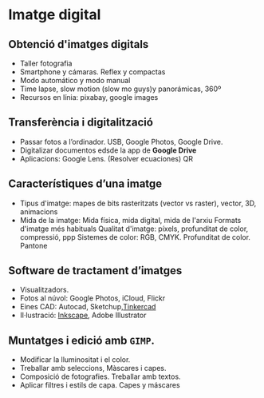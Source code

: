 
# Imatge digital

## Obtenció d'imatges digitals

- Taller fotografia
- Smartphone y cámaras. Reflex y compactas
- Modo automático y modo manual
- Time lapse, slow motion (slow mo guys)y panorámicas, 360º
- Recursos en línia: pixabay, google images

## Transferència i digitalització

- Passar fotos a l’ordinador. USB, Google Photos, Google Drive.
- Digitalizar documentos edsde la app de **Google Drive**
- Aplicacions: Google Lens. (Resolver ecuaciones) QR

## Característiques d’una imatge

- Tipus d'imatge: mapes de bits rasteritzats  (vector vs raster), vector, 3D, animacions
- Mida de la imatge: Mida física, mida digital, mida de l'arxiu
Formats d'imatge més habituals
Qualitat d'imatge: píxels, profunditat de color, compressió, ppp
Sistemes de color: RGB, CMYK. Profunditat de color. Pantone

## Software de tractament d’imatges

- Visualitzadors.
- Fotos al núvol: Google Photos, iCloud, Flickr
- Eines CAD: Autocad, Sketchup,[Tinkercad](../tinkercad/)
- Il·lustració: [Inkscape](../inkscape/), Adobe Illustrator

## Muntatges i edició amb ``GIMP``.

- Modificar la lluminositat i el color.
- Treballar amb seleccions, Màscares i capes.
- Composició de fotografies.  Treballar amb textos.
- Aplicar filtres i estils de capa. Capes y máscares
